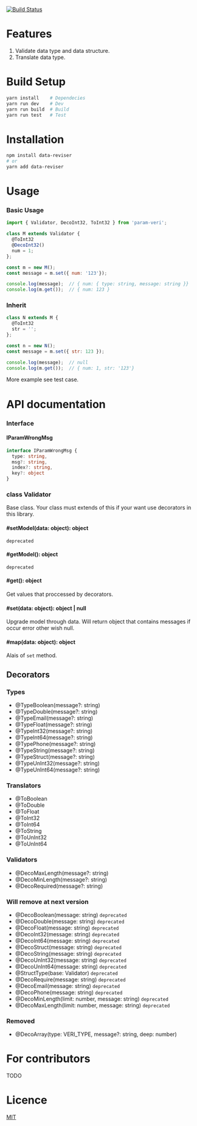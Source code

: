 [![Build Status](https://www.travis-ci.org/CoinXu/reviser.svg?branch=master)](https://www.travis-ci.org/CoinXu/reviser)

# Features
1. Validate data type and data structure.
2. Translate data type.

# Build Setup
```bash
yarn install    # Dependecies
yarn run dev    # Dev
yarn run build  # Build
yarn run test   # Test
```

# Installation
```bash
npm install data-reviser
# or
yarn add data-reviser
```

# Usage

### Basic Usage
```js
import { Validator, DecoInt32, ToInt32 } from 'param-veri';

class M extends Validator {
  @ToInt32
  @DecoInt32()
  num = 1;
};

const m = new M();
const message = m.set({ num: '123'});

console.log(message);  // { num: { type: string, message: string }}
console.log(m.get());  // { num: 123 }
```

### Inherit
```js
class N extends M {
  @ToInt32
  str = '';
};

const n = new N();
const message = m.set({ str: 123 });

console.log(message);  // null
console.log(m.get());  // { num: 1, str: '123'}
```

More example see test case.

# API documentation

### Interface

#### IParamWrongMsg
```ts
interface IParamWrongMsg {
  type: string,
  msg?: string,
  index?: string,
  key?: object
}
```

### class Validator
Base class. Your class must extends of this if your want use decorators in this library.
#### #setModel(data: object): object
`deprecated`

#### #getModel(): object
`deprecated`

#### #get(): object
Get values that proccessed by decorators.

#### #set(data: object): object | null
Upgrade model through data. Will return object that contains messages
if occur error other wish null.

#### #map(data: object): object
Alais of `set` method.

## Decorators

### Types
+ @TypeBoolean(message?: string)
+ @TypeDouble(message?: string)
+ @TypeEmail(message?: string)
+ @TypeFloat(message?: string)
+ @TypeInt32(message?: string)
+ @TypeInt64(message?: string)
+ @TypePhone(message?: string)
+ @TypeString(message?: string)
+ @TypeStruct(message?: string)
+ @TypeUnInt32(message?: string)
+ @TypeUnInt64(message?: string)

### Translators
+ @ToBoolean
+ @ToDouble
+ @ToFloat
+ @ToInt32
+ @ToInt64
+ @ToString
+ @ToUnInt32
+ @ToUnInt64

### Validators
+ @DecoMaxLength(message?: string)
+ @DecoMinLength(message?: string)
+ @DecoRequired(message?: string)

### Will remove at next version
+ @DecoBoolean(message: string) `deprecated`
+ @DecoDouble(message: string) `deprecated`
+ @DecoFloat(message: string) `deprecated`
+ @DecoInt32(message: string) `deprecated`
+ @DecoInt64(message: string) `deprecated`
+ @DecoStruct(message: string) `deprecated`
+ @DecoString(message: string) `deprecated`
+ @DecoUnInt32(message: string) `deprecated`
+ @DecoUnInt64(message: string) `deprecated`
+ @StructType(base: Validator) `deprecated`
+ @DecoRequire(message: string) `deprecated`
+ @DecoEmail(message: string) `deprecated`
+ @DecoPhone(message: string) `deprecated`
+ @DecoMinLength(limit: number, message: string) `deprecated`
+ @DecoMaxLength(limit: number, message: string) `deprecated`

### Removed
+ @DecoArray(type: VERI_TYPE, message?: string, deep: number)

# For contributors
TODO

# Licence
[MIT](https://opensource.org/licenses/MIT)
